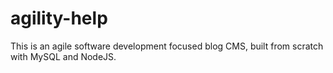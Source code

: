 # agility-help

This is an agile software development focused blog CMS, built from scratch with MySQL and NodeJS.
